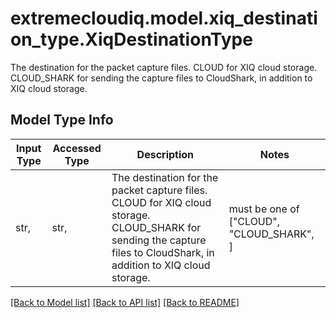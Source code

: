 # extremecloudiq.model.xiq_destination_type.XiqDestinationType

The destination for the packet capture files. CLOUD for XIQ cloud storage. CLOUD_SHARK for sending the capture files to CloudShark, in addition to XIQ cloud storage.

## Model Type Info
Input Type | Accessed Type | Description | Notes
------------ | ------------- | ------------- | -------------
str,  | str,  | The destination for the packet capture files. CLOUD for XIQ cloud storage. CLOUD_SHARK for sending the capture files to CloudShark, in addition to XIQ cloud storage. | must be one of ["CLOUD", "CLOUD_SHARK", ] 

[[Back to Model list]](../../README.md#documentation-for-models) [[Back to API list]](../../README.md#documentation-for-api-endpoints) [[Back to README]](../../README.md)

